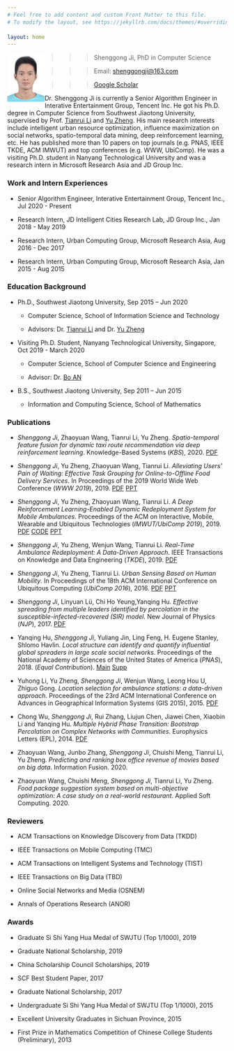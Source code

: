 ```yaml
---
# Feel free to add content and custom Front Matter to this file.
# To modify the layout, see https://jekyllrb.com/docs/themes/#overriding-theme-defaults

layout: home
---
```


<!-- My Bio -->
<!-- ------------ -->
<img style="float: left;" src="photo2.jpg" alt="photo" width="86"/>

>>>>> Shenggong Ji, PhD in Computer Science

>>>>> Email: <shenggongji@163.com>

>>>>> [Google Scholar](https://scholar.google.com/citations?user=vL5PwMIAAAAJ&hl=en)

<!-- (https://ieg.tencent.com/) -->
<!-- (https://www.tencent.com/zh-cn/).  -->
<!-- (https://www.microsoft.com/en-us/research/lab/microsoft-research-asia/) -->
<!-- ### __Short Bio__ -->

Dr. Shenggong Ji is currently a Senior Algorithm Engineer in Interative Entertainment Group, Tencent Inc. He got his Ph.D. degree in Computer Science from Southwest Jiaotong University, supervised by Prof. [Tianrui Li](http://userweb.swjtu.edu.cn/Userweb/trli30/) and [Yu Zheng](http://urban-computing.com/yuzheng). 
His main research interests include intelligent urban resource optimization, influence maximization on social networks, spatio-temporal data mining, deep reinforcement learning, etc. 
He has published more than 10 papers on top journals (e.g. PNAS, IEEE TKDE, ACM IMWUT) and top conferences (e.g. WWW, UbiComp). 
He was a visiting Ph.D. student in Nanyang Technological University and was a research intern in Microsoft Research Asia and JD Group Inc. 

<!-- My Email: <shenggongji@163.com>; [My Google Scholar](https://scholar.google.com/citations?user=vL5PwMIAAAAJ&hl=en) -->
<!-- [My Github](https://github.com/SGJi) -->

### __Work and Intern Experiences__

* Senior Algorithm Engineer, Interative Entertainment Group, Tencent Inc., Jul 2020 - Present

   <!-- * Interative Entertainment Group -->

* Research Intern, JD Intelligent Cities Research Lab, JD Group Inc., Jan 2018 - May 2019

   <!-- * JD Intelligent Cities Research Lab -->

   <!-- * Deep reinforcement learning, spatio-temporal data mining -->

   <!-- * Dynamic ambulance redeployment, dynamic taxi route recommendation -->

* Research Intern, Urban Computing Group, Microsoft Research Asia, Aug 2016 - Dec 2017

   <!-- * Urban Computing Group -->

   <!-- * Spatio-temporal data mining, machine learning -->

   <!-- * Dynamic ambulance redeployment, food delivery task grouping -->

* Research Intern, Urban Computing Group, Microsoft Research Asia, Jan 2015 - Aug 2015

   <!-- * Urban Computing Group -->

   <!-- * Spatio-temporal data mining, machine learning -->

   <!-- * Mobile crowd sensing, ambulance location selection -->


### __Education Background__

* Ph.D., Southwest Jiaotong University, Sep 2015 – Jun 2020

   * Computer Science, School of Information Science and Technology

   * Advisors: Dr. [Tianrui Li](http://userweb.swjtu.edu.cn/Userweb/trli30/) and Dr. [Yu Zheng](http://urban-computing.com/yuzheng)

* Visiting Ph.D. Student, Nanyang Technological University, Singapore, Oct 2019 - March 2020

   * Computer Science, School of Computer Science and Engineering

   * Advisor: Dr. [Bo AN](https://www.ntu.edu.sg/home/boan/)

   <!-- * Supported by China Scholarship Council -->

* B.S., Southwest Jiaotong University, Sep 2011 – Jun 2015

   * Information and Computing Science, School of Mathematics

<!-- ### __Intern Experience__ -->

<!-- ### __Research Interest__

* Intelligent urban resource optimization

   * dynamic ambulance redeployment

   * dynamic taxi route recommendation

   * take-out food delivery task grouping

   * ambulance station selection

   * mobile crowd sensing

* Influence maximization on social networks

* Spatio-temporal data mining

* Deep reinforcement learning -->

<!-- ### __Recent News__

* 2020.06: Get the Ph.D. degree in Computer Science from Southwest Jiaotong University. 

* 2019.10: Visiting Nanyang Technological University, Singapore, and working with Dr. [Bo AN](https://www.ntu.edu.sg/home/boan/). 

* 2019.04: One paper on data-driven dynamic ambulance redeployment is accepted by TKDE.

* 2019.01: One paper on take-out food delivery task grouping is accepted by WWW 2019.

* 2019.01: One paper on DRL-based dynamic ambulance redeployment is accepted by IMWUT/UbiComp 2019.

* 2018.05: One paper on finding the most influential spreaders in social networks is accepted by PNAS.  -->

### __Publications__

* _Shenggong Ji_, Zhaoyuan Wang, Tianrui Li, Yu Zheng. _Spatio-temporal feature fusion for dynamic taxi route recommendation via deep reinforcement learning_. Knowledge-Based Systems (_KBS_), 2020. [PDF](https://www.sciencedirect.com/science/article/abs/pii/S0950705120304731?via%3Dihub)

* _Shenggong Ji_, Yu Zheng, Zhaoyuan Wang, Tianrui Li. _Alleviating Users' Pain of Waiting: Effective Task Grouping for Online-to-Offline Food Delivery Services_. In Proceedings of the 2019 World Wide Web Conference (_WWW 2019_), 2019. [PDF](https://drive.google.com/open?id=1-ZBEzmNFIIZmPjcR5Ikg4L7ap_rlfvrk) [PPT](https://drive.google.com/open?id=1_QTVKdECINNt4romRrM5NKflG_DosZDu)

* _Shenggong Ji_, Yu Zheng, Zhaoyuan Wang, Tianrui Li. _A Deep Reinforcement Learning-Enabled Dynamic Redeployment System for Mobile Ambulances_. Proceedings of the ACM on Interactive, Mobile, Wearable and Ubiquitous Technologies (_IMWUT/UbiComp 2019_), 2019. [PDF](https://drive.google.com/open?id=18m5zLLWMBxu3b1m0RskIXRNfWZSkChjP) [CODE](https://github.com/SGJi/DRL4AmbulanceRedeployment) [PPT](https://drive.google.com/open?id=1ec9dR61lXoz7pxfad8IU1RhwCmxo1fNV)

* _Shenggong Ji_, Yu Zheng, Wenjun Wang, Tianrui Li. _Real-Time Ambulance Redeployment: A Data-Driven Approach_. IEEE Transactions on Knowledge and Data Engineering (_TKDE_), 2019. [PDF](https://drive.google.com/open?id=140O6WYvG2OwisLMYS0TAwv40wDQN5ws6)

* _Shenggong Ji_, Yu Zheng, Tianrui Li. _Urban Sensing Based on Human Mobility_. In Proceedings of the 18th ACM International Conference on Ubiquitous Computing (_UbiComp 2016_), 2016. [PDF](https://drive.google.com/open?id=1DHACjQ0hRLKqz6SoeDYlJI1dZ_8CwagA) [PPT](https://drive.google.com/open?id=1330mqLIBo_rHNeiJYXaPyPkONeFix-C_)

* _Shenggong Ji_, Linyuan Lü, Chi Ho Yeung,Yanqing Hu. _Effective spreading from multiple leaders identified by percolation in the susceptible-infected-recovered (SIR) model_. New Journal of Physics (_NJP_), 2017. [PDF](https://iopscience.iop.org/article/10.1088/1367-2630/aa76b0)

* Yanqing Hu, _Shenggong Ji_, Yuliang Jin, Ling Feng, H. Eugene Stanley, Shlomo Havlin. _Local structure can identify and quantify influential global spreaders in large scale social networks_. Proceedings of the National Academy of Sciences of the United States of America (_PNAS_), 2018. (*Equal Contribution*). [Main](https://www.pnas.org/content/115/29/7468) [Supp](https://www.pnas.org/content/pnas/suppl/2018/07/02/1710547115.DCSupplemental/pnas.1710547115.sapp.pdf)

* Yuhong Li, Yu Zheng, _Shenggong Ji_, Wenjun Wang, Leong Hou U, Zhiguo Gong. _Location selection for ambulance stations: a data-driven approach_. Proceedings of the 23rd ACM International Conference on Advances in Geographical Information Systems (GIS 2015), 2015. [PDF](https://drive.google.com/open?id=1dID7YRavyvznIXv6MDKhjiaoOiSGBneF)

* Chong Wu, _Shenggong Ji_, Rui Zhang, Liujun Chen, Jiawei Chen, Xiaobin Li and Yanqing Hu. _Multiple Hybrid Phase Transition: Bootstrap Percolation on Complex Networks with Communities_. Europhysics Letters (EPL), 2014. [PDF](https://iopscience.iop.org/article/10.1209/0295-5075/107/48001)

* Zhaoyuan Wang, Junbo Zhang, _Shenggong Ji_, Chuishi Meng, Tianrui Li, Yu Zheng. _Predicting and ranking box office revenue of movies based on big data_. Information Fusion. 2020. 

* Zhaoyuan Wang, Chuishi Meng, _Shenggong Ji_, Tianrui Li, Yu Zheng. _Food package suggestion system based on multi-objective optimization: A case study on a real-world restaurant_. Applied Soft Computing. 2020. 

### __Reviewers__

* ACM Transactions on Knowledge Discovery from Data (TKDD)

* IEEE Transactions on Mobile Computing (TMC)

* ACM Transactions on Intelligent Systems and Technology (TIST)

* IEEE Transactions on Big Data (TBD)

* Online Social Networks and Media (OSNEM)

* Annals of Operations Research (ANOR)

### __Awards__

* Graduate Si Shi Yang Hua Medal of SWJTU (Top 1/1000), 2019

* Graduate National Scholarship, 2019

* China Scholarship Council Scholarships, 2019 

* SCF Best Student Paper, 2017

* Graduate National Scholarship, 2017

* Undergraduate Si Shi Yang Hua Medal of SWJTU (Top 1/1000), 2015

* Excellent University Graduates in Sichuan Province, 2015

* First Prize in Mathematics Competition of Chinese College Students (Preliminary), 2013
